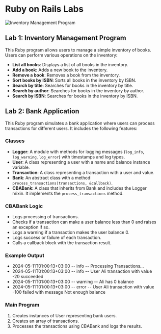 # Ruby on Rails Labs

![Inventory Management Program](https://github.com/ZeinabAbdelghaffar/Ruby-on-Rails/assets/87963230/eea767fe-41f5-45d9-85ec-d6ea96cfc490)

## Lab 1: Inventory Management Program

This Ruby program allows users to manage a simple inventory of books. Users can perform various operations on the inventory:

- **List all books**: Displays a list of all books in the inventory.
- **Add a book**: Adds a new book to the inventory.
- **Remove a book**: Removes a book from the inventory.
- **Sort books by ISBN**: Sorts all books in the inventory by ISBN.
- **Search by title**: Searches for books in the inventory by title.
- **Search by author**: Searches for books in the inventory by author.
- **Search by ISBN**: Searches for books in the inventory by ISBN.

## Lab 2: Bank Application

This Ruby program simulates a bank application where users can process transactions for different users. It includes the following features:

### Classes
- **Logger**: A module with methods for logging messages (`log_info`, `log_warning`, `log_error`) with timestamps and log types.
- **User**: A class representing a user with a name and balance instance variable.
- **Transaction**: A class representing a transaction with a user and value.
- **Bank**: An abstract class with a method `process_transactions(transactions, &callback)`.
- **CBABank**: A class that inherits from Bank and includes the Logger mixin. It implements the `process_transactions` method.

### CBABank Logic
- Logs processing of transactions.
- Checks if a transaction can make a user balance less than 0 and raises an exception if so.
- Logs a warning if a transaction makes the user balance 0.
- Logs success or failure of each transaction.
- Calls a callback block with the transaction result.

### Example Output
- 2024-05-11T01:00:13+03:00 -- info -- Processing Transactions...
- 2024-05-11T01:00:13+03:00 -- info -- User Ali transaction with value -20 succeeded
- 2024-05-11T01:00:13+03:00 -- warning -- Ali has 0 balance
- 2024-05-11T01:00:13+03:00 -- error -- User Ali transaction with value -100 failed with message Not enough balance

### Main Program
1. Creates instances of User representing bank users.
2. Creates an array of transactions.
3. Processes the transactions using CBABank and logs the results.
